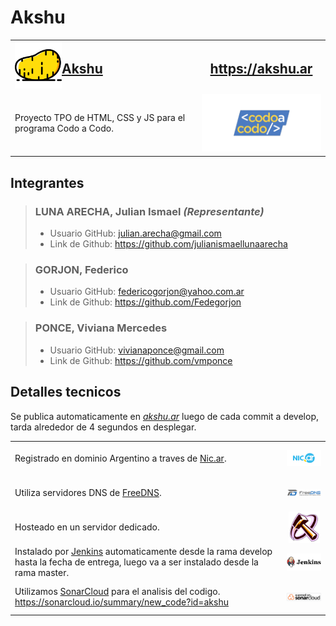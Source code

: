 # **Akshu**

<table>
  <tr>
    <td>
        <a href="https://akshu.ar" 
        style="display: flex; align-items: center;">
            <img src="assets/icons/akshu.svg" 
            alt="Akshu" style="height:75px; object-fit: contain;"/> 
            <h2 style="font-weight: bold;">
                Akshu
            </h2>
        </a>
    </td>
    <td> 
        <a href="https://akshu.ar" 
        style="display: flex; align-items: center; justify-content: center;"> 
            <h2 style="font-weight: bold;">
                https://akshu.ar 
            </h2>
        </a>
    </td>
  </tr>
  <tr>
    <td>Proyecto TPO de HTML, CSS y JS para el programa Codo a Codo.</td>
    <td>
        <a href="https://codoacodo.bue.edu.ar" 
        style="display: flex; align-items: center; justify-content: center;">
            <img src="assets/img/codoacodoweb.png" alt="Codo a Codo" style="height:100px; object-fit: contain;"/>
        </a>
    </td>
  </tr>
</table>


## **Integrantes**

> ### **LUNA ARECHA, Julian Ismael** *(Representante)*
>
> - Usuario GitHub: julian.arecha@gmail.com
> - Link de Github: <https://github.com/julianismaellunaarecha>

> ### **GORJON, Federico**
>
> - Usuario GitHub: federicogorjon@yahoo.com.ar
> - Link de Github: <https://github.com/Fedegorjon>

> ### **PONCE, Viviana Mercedes**
>
> - Usuario GitHub: vivianaponce@gmail.com
> - Link de Github: <https://github.com/vmponce>


## **Detalles tecnicos**

Se publica automaticamente en *[akshu.ar](https://akshu.ar)* luego de cada commit a develop, tarda alrededor de 4 segundos en desplegar.

<table>
  <tr>
    <td>
        Registrado en dominio Argentino a traves de <a href="https://nic.ar">Nic.ar</a>.
    </td>
    <td>
        <a href="https://nic.ar" style="display: flex; align-items: center; justify-content: center;">
            <img src="assets/img/acclogonicmail.png" alt="Nic.ar" style="height:50px; object-fit: contain;"/>
        </a>
    </td>
  </tr>
    <tr>
    <td>
        Utiliza servidores DNS de <a href="https://freedns.afraid.org">FreeDNS</a>.
    </td>
    <td>
        <a href="https://freedns.afraid.org" style="display: flex; align-items: center; justify-content: center;">
            <img src="assets/img/freednscrop.png" alt="FreeDNS" style="height:50px; object-fit: contain;"/>
        </a>
    </td>
  </tr>
    <tr>
    <td>
        Hosteado en un servidor dedicado.
    </td>
    <td>
        <a href="https://flashhammer.com" style="display: flex; align-items: center; justify-content: center;">
            <img src="assets/img/flashhammerlogo.png" alt="flashhammer" style="height:50px; object-fit: contain;"/>
        </a>
    </td>
  </tr>
    <tr>
    <td>
        Instalado por <a href="https://www.jenkins.io">Jenkins</a> automaticamente desde la rama develop hasta la  fecha de entrega, luego va a ser instalado desde la rama master.
    </td>
    <td>
        <a href="https://www.jenkins.io" style="display: flex; align-items: center; justify-content: center;">
            <img src="assets/img/logotitleopengraphjenkins.png" alt="Jenkins" style="height:50px; object-fit: contain;"/>
        </a>
    </td>
  </tr>
    <tr>
    <td>
        Utilizamos <a href="https://sonarcloud.io">SonarCloud</a> para el analisis del codigo. <a href="https://sonarcloud.io/summary/new_code?id=akshu">https://sonarcloud.io/summary/new_code?id=akshu</a>
    </td>
    <td>
        <a href="https://sonarcloud.io/summary/new_code?id=akshu" style="display: flex; align-items: center; justify-content: center;">
            <img src="assets/icons/sonarcloudwhite.svg" alt="Sonar" style="height:50px; object-fit: contain;"/>
        </a>
    </td>
  </tr>
</table>